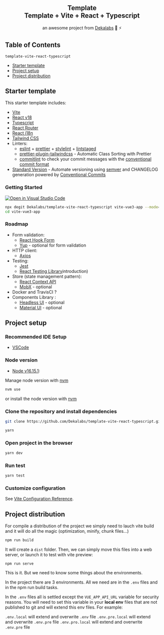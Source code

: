 <div align="center">
  <h2>Template <br/> Template + Vite + React + Typescript</h2>
  <p>an awesome project from <a href="https://dekalabs.com">Dekalabs</a> 🚀 ⚡️</p>
</div>

## Table of Contents

`template-vite-react-typescript`

- [Starter template](#starter-template)
- [Project setup](#project-setup)
- [Project distribution](#project-distribution)

## Starter template

This starter template includes:

- [Vite](https://vitejs.dev/guide/)
- [React v18](https://beta.reactjs.org/)
- [Typescript](https://www.typescriptlang.org/docs/handbook/react.html)
- [React Router](https://reactrouter.com/en/main)
- [React i18n](https://react.i18next.com/latest/using-with-hooks)
- [Tailwind CSS](https://tailwindcss.com/docs/configuration)
- Linters:
  - [eslint](https://eslint.org/) + [prettier](https://prettier.io/) + [stylelint](https://stylelint.io/) + [lintstaged](https://github.com/okonet/lint-staged)
  - [prettier-plugin-tailwindcss](https://tailwindcss.com/blog/automatic-class-sorting-with-prettier) - Automatic Class Sorting with Prettier
  - [commitlint](https://commitlint.js.org/) to check your commit messages with the [conventional commit format](https://conventionalcommits.org/)
- [Standard Version](https://github.com/conventional-changelog/standard-version) - Automate versioning using [semver](https://semver.org/) and CHANGELOG generation powered by [Conventional Commits](https://conventionalcommits.org/)

### Getting Started

[![Open in Visual Studio Code](https://open.vscode.dev/badges/open-in-vscode.svg)](https://open.vscode.dev/Dekalabs/template-vite-react-typescript)

```sh
npx degit Dekalabs/template-vite-react-typescript vite-vue3-app --mode=git
cd vite-vue3-app
```

### Roadmap

- Form validation:
  - [React Hook Form](https://react-hook-form.com/)
  - [Yup](https://www.npmjs.com/package/yup) - optional for form validation
- HTTP client:
  - [Axios](https://axios-http.com/)
- Testing:
  - [Jest](https://jestjs.io/)
  - [React Testing Library](https://testing-library.com/docs/react-testing-library/intro/)introduction)
- Store (state management pattern):
  - [React Context API](https://beta.reactjs.org/reference/react#context-hooks)
  - [MobX](https://mobx.js.org/react-integration.html) - optional
- Docker and TravisCI ?
- Components Library :
  - [Headless UI](https://headlessui.com/) - optional
  - [Material UI](https://mui.com/material-ui/getting-started/overview/) - optional

## Project setup

### Recommended IDE Setup

- [VSCode](https://code.visualstudio.com/)

### Node version

- [Node v16.15.1](https://nodejs.org/en/blog/release/v16.15.1/):

Manage node version with [nvm](https://github.com/nvm-sh/nvm)

```sh
nvm use
```

or install the node version with [nvm](https://gist.github.com/d2s/372b5943bce17b964a79)

### Clone the repository and install dependencies

```sh
git clone https://github.com/Dekalabs/template-vite-react-typescript.git
```

```sh
yarn
```

### Open project in the browser

```sh
yarn dev
```

### Run test

```sh
yarn test
```

### Customize configuration

See [Vite Configuration Reference](https://vitejs.dev/config/).

## Project distribution

For compile a distribution of the project we simply need to lauch vite build and it will do all the magic (optimization, minify, chunk files...)

```sh
npm run build
```

It will create a `dist` folder. Then, we can simply move this files into a web server, or launch it to test with vite preview:

```
npm run serve
```

This is it. But we need to know some things about the environments.

In the project there are 3 environments. All we need are in the `.env` files and in the npm run build tasks.

In the `.env` files all is settled except the `VUE_APP_API_URL` variable for security reasons. You will need to set this variable in your **local env** files that are not published to git and will extend this env files. For example:

`.env.local` will extend and overwrite `.env` file
`.env.pre.local` will extend and overwrite `.env.pre` file
`.env.pro.local` will extend and overwrite `.env.pre` file
